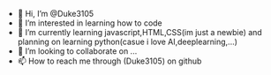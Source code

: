 - 👋 Hi, I’m @Duke3105
- 👀 I’m interested in learning how to code
- 🌱 I’m currently learning javascript,HTML,CSS(im just a newbie) and planning on learning python(casue i love AI,deeplearning,...)
- 💞️ I’m looking to collaborate on ...
- 📫 How to reach me through (Duke3105) on github

<!---
Duke3105/Duke3105 is a ✨ special ✨ repository because its `README.md` (this file) appears on your GitHub profile.
You can click the Preview link to take a look at your changes.
--->

